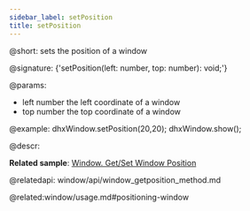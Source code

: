 ```yaml
---
sidebar_label: setPosition
title: setPosition
---          
```


@short: sets the position of a window

@signature: {'setPosition(left: number, top: number): void;'}

@params:
- left	number		the left coordinate of a window
- top	number		the top coordinate of a window

@example:
dhxWindow.setPosition(20,20);
dhxWindow.show();



@descr:


**Related sample**: [Window. Get/Set Window Position](https://snippet.dhtmlx.com/hc3ronrk)

@relatedapi:
window/api/window_getposition_method.md


@related:window/usage.md#positioning-window
